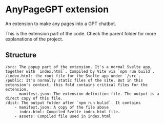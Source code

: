 # AnyPageGPT extension

An extension to make any pages into a GPT chatbot.

This is the extension part of the code. Check the parent folder for more explanations of the project.

## Structure

```
/src: The popup part of the extension. It's a normal Svelte app, together with `index.html`. Compiled by Vite via `npm run build`.
/index.html: the root file for the Svelte app under `/src`.
/public: It's normally static files of the site. But in this extension's context, this fold contains critical files for the extension.
    - manifest.json: The extension definition file. The output is a direct copy of this file.
/dist: The output folder after `npm run bulid`. It contains
    - manifest.json: A copy of the file above
    - index.html: Compiled Svelte index.html file.
    - assets: Compiled file used in index.html
```
